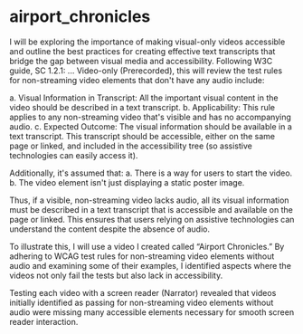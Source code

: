 # airport_chronicles
I will be exploring the importance of making visual-only videos accessible and outline the best practices for creating effective text transcripts that bridge the gap between visual media and accessibility. 
Following W3C guide, SC 1.2.1: ... Video-only (Prerecorded), this will review the test rules for non-streaming video elements that don't have any audio include:

a. Visual Information in Transcript: All the important visual content in the video should be described in a text transcript.
b. Applicability: This rule applies to any non-streaming video that's visible and has no accompanying audio.
c. Expected Outcome:
    The visual information should be available in a text transcript.
    This transcript should be accessible, either on the same page or linked, and included in the accessibility tree (so assistive technologies can easily access it).
    
Additionally, it's assumed that:
a. There is a way for users to start the video.
b. The video element isn't just displaying a static poster image.

Thus, if a visible, non-streaming video lacks audio, all its visual information must be described in a text transcript that is accessible and available on the page or linked.
This ensures that users relying on assistive technologies can understand the content despite the absence of audio.

To illustrate this, I will use a video I created called “Airport Chronicles.” By adhering to WCAG test rules for non-streaming video elements without audio and examining some of their examples, I identified aspects where the videos not only fail the tests but also lack in accessibility. 

Testing each video with a screen reader (Narrator) revealed that videos initially identified as passing for non-streaming video elements without audio were missing many accessible elements necessary for smooth screen reader interaction.
